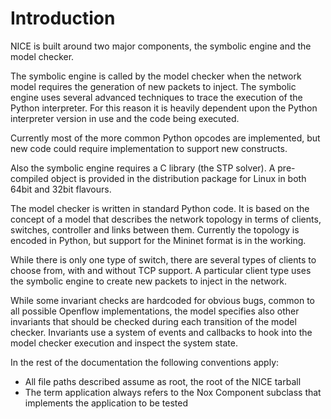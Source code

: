 # Introduction #

NICE is built around two major components, the symbolic engine and the model checker.

The symbolic engine is called by the model checker when the network model requires the generation of new packets to inject. The symbolic engine uses several advanced techniques to trace the execution of the Python interpreter. For this reason it is heavily dependent upon the Python interpreter version in use and the code being executed.

Currently most of the more common Python opcodes are implemented, but new code could require implementation to support new constructs.

Also the symbolic engine requires a C library (the STP solver). A pre-compiled object is provided in the distribution package for Linux in both 64bit and 32bit flavours.

The model checker is written in standard Python code. It is based on the concept of a model that describes the network topology in terms of clients, switches, controller and links between them. Currently the topology is encoded in Python, but support for the Mininet format is in the working.

While there is only one type of switch, there are several types of clients to choose from, with and without TCP support. A particular client type uses the symbolic engine to create new packets to inject in the network.

While some invariant checks are hardcoded for obvious bugs, common to all possible Openflow implementations, the model specifies also other invariants that should be checked during each transition of the model checker. Invariants use a system of events and callbacks to hook into the model checker execution and inspect the system state.

In the rest of the documentation the following conventions apply:
  * All file paths described assume as root, the root of the NICE tarball
  * The term application always refers to the Nox Component subclass that implements the application to be tested
